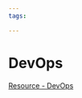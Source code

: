 ```yaml
---
tags:

---
```

# DevOps

[Resource - DevOps](https://se-education.org/learningresources/contents/devops/DevOps.html) 
